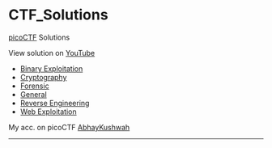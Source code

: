 # CTF_Solutions

[picoCTF](https://github.com/Abhaykushwah/CTF_Solutions/tree/main/picoCTF) Solutions

View solution on [YouTube](https://www.youtube.com/playlist?list=PLmY7nCxt9pN_7CaxAicwaj5NYjAGXPOxX)
- [Binary Exploitation](https://github.com/Abhaykushwah/CTF_Solutions/tree/main/picoCTF/Binary-Exploitation)
- [Cryptography](https://github.com/Abhaykushwah/CTF_Solutions/tree/main/picoCTF/Cryptography)
- [Forensic](https://github.com/Abhaykushwah/CTF_Solutions/tree/main/picoCTF/Forensic)
- [General](https://github.com/Abhaykushwah/CTF_Solutions/tree/main/picoCTF/General)
- [Reverse Engineering](https://github.com/Abhaykushwah/CTF_Solutions/tree/main/picoCTF/Reverse%20Engineering)
- [Web Exploitation](https://github.com/Abhaykushwah/CTF_Solutions/tree/main/picoCTF/Web%20Exploitation)

My acc. on picoCTF [AbhayKushwah](https://play.picoCTF.org/user/AbhayKushwah)

---
